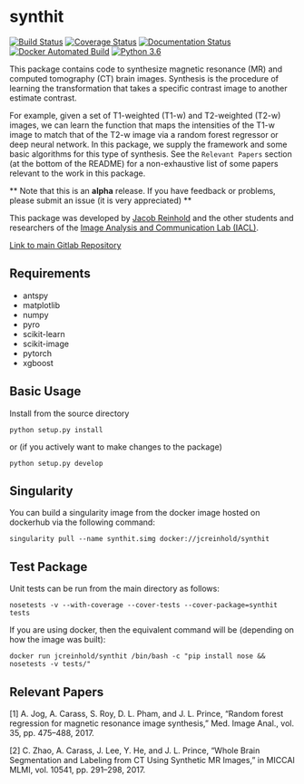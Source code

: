 synthit
=======

[![Build Status](https://travis-ci.org/jcreinhold/synthit.svg?branch=master)](https://travis-ci.org/jcreinhold/synthit)
[![Coverage Status](https://coveralls.io/repos/github/jcreinhold/synthit/badge.svg?branch=master)](https://coveralls.io/github/jcreinhold/synthit?branch=master)
[![Documentation Status](https://readthedocs.org/projects/synthit/badge/?version=latest)](http://synthit.readthedocs.io/en/latest/?badge=latest)
[![Docker Automated Build](https://img.shields.io/docker/build/jcreinhold/synthit.svg)](https://hub.docker.com/r/jcreinhold/synthit/)
[![Python 3.6](https://img.shields.io/badge/python-3.6-blue.svg)](https://www.python.org/downloads/release/python-360/)

This package contains code to synthesize magnetic resonance (MR) and computed tomography (CT) brain images. Synthesis is the procedure 
of learning the transformation that takes a specific contrast image to another estimate contrast.

For example, given a set of T1-weighted (T1-w) and T2-weighted (T2-w) images, we can learn the function that maps the intensities of the
T1-w image to match that of the T2-w image via a random forest regressor or deep neural network. In this package, we supply 
the framework and some basic algorithms for this type of synthesis. See the `Relevant Papers` section (at the bottom of 
the README) for a non-exhaustive list of some papers relevant to the work in this package.

** Note that this is an **alpha** release. If you have feedback or problems, please submit an issue (it is very appreciated) **

This package was developed by [Jacob Reinhold](https:jcreinhold.github.io) and the other students and researchers of the 
[Image Analysis and Communication Lab (IACL)](http://iacl.ece.jhu.edu/index.php/Main_Page).

[Link to main Gitlab Repository](https://gitlab.com/jcreinhold/synthit)

Requirements
------------

- antspy
- matplotlib
- numpy
- pyro
- scikit-learn
- scikit-image
- pytorch
- xgboost

Basic Usage
-----------

Install from the source directory

    python setup.py install
    
or (if you actively want to make changes to the package)

    python setup.py develop

Singularity
-----------

You can build a singularity image from the docker image hosted on dockerhub via the following command:

    singularity pull --name synthit.simg docker://jcreinhold/synthit
    
Test Package
------------

Unit tests can be run from the main directory as follows:

    nosetests -v --with-coverage --cover-tests --cover-package=synthit tests
  
If you are using docker, then the equivalent command will be (depending on how the image was built):

    docker run jcreinhold/synthit /bin/bash -c "pip install nose && nosetests -v tests/"

Relevant Papers
---------------

[1] A. Jog, A. Carass, S. Roy, D. L. Pham, and J. L. Prince, “Random forest regression for magnetic resonance image synthesis,” Med. Image Anal., vol. 35, pp. 475–488, 2017.

[2] C. Zhao, A. Carass, J. Lee, Y. He, and J. L. Prince, “Whole Brain Segmentation and Labeling from CT Using Synthetic MR Images,” in MICCAI MLMI, vol. 10541, pp. 291–298, 2017.
